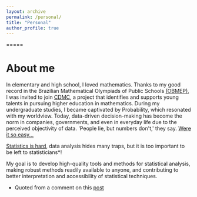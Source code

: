 ```yaml
---
layout: archive
permalink: /personal/
title: "Personal"
author_profile: true
---
```


=====
# About me 

In elementary and high school, I loved mathematics. Thanks to my good record in the Brazilian Mathematical Olympiads of Public Schools [(OBMEP)](https://www.obmep.org.br/), I was invited to join [CDMC](https://cdmc.fgv.br/), a project that identifies and supports young talents in pursuing higher education in mathematics. During my undergraduate studies, I became captivated by Probability, which resonated with my worldview. Today, data-driven decision-making has become the norm in companies, governments, and even in everyday life due to the perceived objectivity of data. 'People lie, but numbers don't,' they say. [Were it so easy...](https://www.youtube.com/watch?v=ubKUMlEppAs&ab_channel=JimmyButtWhiff)

[Statistics is hard](https://statmodeling.stat.columbia.edu/2022/03/05/statistics-is-hard-etc-again/), data analysis hides many traps, but it is too important to be left to statisticians*! 

My goal is to develop high-quality tools and methods for statistical analysis, making robust methods readily available to anyone, and contributing to better interpretation and accessibility of statistical techniques.



* Quoted from a comment on this [post](https://statmodeling.stat.columbia.edu/2022/03/05/statistics-is-hard-etc-again/)


   






